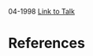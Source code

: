 

04-1998
[Link to Talk](https://www.churchofjesuschrist.org/study/general-conference/1998/04/saturday-afternoon-session?lang=eng)



# References

